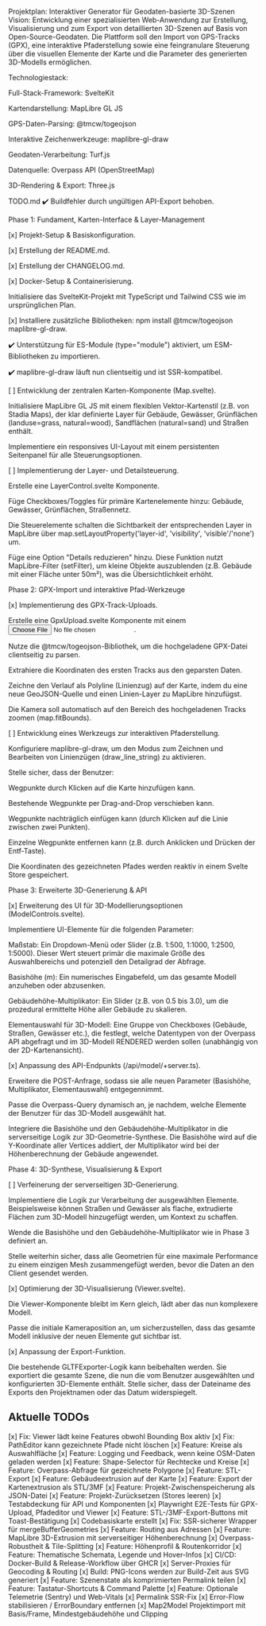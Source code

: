 Projektplan: Interaktiver Generator für Geodaten-basierte 3D-Szenen
Vision: Entwicklung einer spezialisierten Web-Anwendung zur Erstellung, Visualisierung und zum Export von detaillierten 3D-Szenen auf Basis von Open-Source-Geodaten. Die Plattform soll den Import von GPS-Tracks (GPX), eine interaktive Pfaderstellung sowie eine feingranulare Steuerung über die visuellen Elemente der Karte und die Parameter des generierten 3D-Modells ermöglichen.

Technologiestack:

Full-Stack-Framework: SvelteKit

Kartendarstellung: MapLibre GL JS

GPS-Daten-Parsing: @tmcw/togeojson

Interaktive Zeichenwerkzeuge: maplibre-gl-draw

Geodaten-Verarbeitung: Turf.js

Datenquelle: Overpass API (OpenStreetMap)

3D-Rendering & Export: Three.js

TODO.md
✔️ Buildfehler durch ungültigen API-Export behoben.
 
Phase 1: Fundament, Karten-Interface & Layer-Management

[x] Projekt-Setup & Basiskonfiguration.

[x] Erstellung der README.md.

[x] Erstellung der CHANGELOG.md.

[x] Docker-Setup & Containerisierung.

Initialisiere das SvelteKit-Projekt mit TypeScript und Tailwind CSS wie im ursprünglichen Plan.

[x] Installiere zusätzliche Bibliotheken: npm install @tmcw/togeojson maplibre-gl-draw.

✔️ Unterstützung für ES-Module (type="module") aktiviert, um ESM-Bibliotheken zu importieren.

✔️ maplibre-gl-draw läuft nun clientseitig und ist SSR-kompatibel.

[ ] Entwicklung der zentralen Karten-Komponente (Map.svelte).

Initialisiere MapLibre GL JS mit einem flexiblen Vektor-Kartenstil (z.B. von Stadia Maps), der klar definierte Layer für Gebäude, Gewässer, Grünflächen (landuse=grass, natural=wood), Sandflächen (natural=sand) und Straßen enthält.

Implementiere ein responsives UI-Layout mit einem persistenten Seitenpanel für alle Steuerungsoptionen.

[ ] Implementierung der Layer- und Detailsteuerung.

Erstelle eine LayerControl.svelte Komponente.

Füge Checkboxes/Toggles für primäre Kartenelemente hinzu: Gebäude, Gewässer, Grünflächen, Straßennetz.

Die Steuerelemente schalten die Sichtbarkeit der entsprechenden Layer in MapLibre über map.setLayoutProperty('layer-id', 'visibility', 'visible'/'none') um.

Füge eine Option "Details reduzieren" hinzu. Diese Funktion nutzt MapLibre-Filter (setFilter), um kleine Objekte auszublenden (z.B. Gebäude mit einer Fläche unter 50m²), was die Übersichtlichkeit erhöht.

Phase 2: GPX-Import und interaktive Pfad-Werkzeuge

[x] Implementierung des GPX-Track-Uploads.

Erstelle eine GpxUpload.svelte Komponente mit einem <input type="file" accept=".gpx">.

Nutze die @tmcw/togeojson-Bibliothek, um die hochgeladene GPX-Datei clientseitig zu parsen.

Extrahiere die Koordinaten des ersten Tracks aus den geparsten Daten.

Zeichne den Verlauf als Polyline (Linienzug) auf der Karte, indem du eine neue GeoJSON-Quelle und einen Linien-Layer zu MapLibre hinzufügst.

Die Kamera soll automatisch auf den Bereich des hochgeladenen Tracks zoomen (map.fitBounds).

[ ] Entwicklung eines Werkzeugs zur interaktiven Pfaderstellung.

Konfiguriere maplibre-gl-draw, um den Modus zum Zeichnen und Bearbeiten von Linienzügen (draw_line_string) zu aktivieren.

Stelle sicher, dass der Benutzer:

Wegpunkte durch Klicken auf die Karte hinzufügen kann.

Bestehende Wegpunkte per Drag-and-Drop verschieben kann.

Wegpunkte nachträglich einfügen kann (durch Klicken auf die Linie zwischen zwei Punkten).

Einzelne Wegpunkte entfernen kann (z.B. durch Anklicken und Drücken der Entf-Taste).

Die Koordinaten des gezeichneten Pfades werden reaktiv in einem Svelte Store gespeichert.

Phase 3: Erweiterte 3D-Generierung & API

[x] Erweiterung des UI für 3D-Modellierungsoptionen (ModelControls.svelte).

Implementiere UI-Elemente für die folgenden Parameter:

Maßstab: Ein Dropdown-Menü oder Slider (z.B. 1:500, 1:1000, 1:2500, 1:5000). Dieser Wert steuert primär die maximale Größe des Auswahlbereichs und potenziell den Detailgrad der Abfrage.

Basishöhe (m): Ein numerisches Eingabefeld, um das gesamte Modell anzuheben oder abzusenken.

Gebäudehöhe-Multiplikator: Ein Slider (z.B. von 0.5 bis 3.0), um die prozedural ermittelte Höhe aller Gebäude zu skalieren.

Elementauswahl für 3D-Modell: Eine Gruppe von Checkboxes (Gebäude, Straßen, Gewässer etc.), die festlegt, welche Datentypen von der Overpass API abgefragt und im 3D-Modell RENDERED werden sollen (unabhängig von der 2D-Kartenansicht).

[x] Anpassung des API-Endpunkts (/api/model/+server.ts).

Erweitere die POST-Anfrage, sodass sie alle neuen Parameter (Basishöhe, Multiplikator, Elementauswahl) entgegennimmt.

Passe die Overpass-Query dynamisch an, je nachdem, welche Elemente der Benutzer für das 3D-Modell ausgewählt hat.

Integriere die Basishöhe und den Gebäudehöhe-Multiplikator in die serverseitige Logik zur 3D-Geometrie-Synthese. Die Basishöhe wird auf die Y-Koordinate aller Vertices addiert, der Multiplikator wird bei der Höhenberechnung der Gebäude angewendet.

Phase 4: 3D-Synthese, Visualisierung & Export

[ ] Verfeinerung der serverseitigen 3D-Generierung.

Implementiere die Logik zur Verarbeitung der ausgewählten Elemente. Beispielsweise können Straßen und Gewässer als flache, extrudierte Flächen zum 3D-Modell hinzugefügt werden, um Kontext zu schaffen.

Wende die Basishöhe und den Gebäudehöhe-Multiplikator wie in Phase 3 definiert an.

Stelle weiterhin sicher, dass alle Geometrien für eine maximale Performance zu einem einzigen Mesh zusammengefügt werden, bevor die Daten an den Client gesendet werden.

[x] Optimierung der 3D-Visualisierung (Viewer.svelte).

Die Viewer-Komponente bleibt im Kern gleich, lädt aber das nun komplexere Modell.

Passe die initiale Kameraposition an, um sicherzustellen, dass das gesamte Modell inklusive der neuen Elemente gut sichtbar ist.

[x] Anpassung der Export-Funktion.

Die bestehende GLTFExporter-Logik kann beibehalten werden. Sie exportiert die gesamte Szene, die nun die vom Benutzer ausgewählten und konfigurierten 3D-Elemente enthält. Stelle sicher, dass der Dateiname des Exports den Projektnamen oder das Datum widerspiegelt.

## Aktuelle TODOs

[x] Fix: Viewer lädt keine Features obwohl Bounding Box aktiv
[x] Fix: PathEditor kann gezeichnete Pfade nicht löschen
[x] Feature: Kreise als Auswahlfläche
[x] Feature: Logging und Feedback, wenn keine OSM-Daten geladen werden
[x] Feature: Shape-Selector für Rechtecke und Kreise
[x] Feature: Overpass-Abfrage für gezeichnete Polygone
[x] Feature: STL-Export
[x] Feature: Gebäudeextrusion auf der Karte
[x] Feature: Export der Kartenextrusion als STL/3MF
[x] Feature: Projekt-Zwischenspeicherung als JSON-Datei
[x] Feature: Projekt-Zurücksetzen (Stores leeren)
[x] Testabdeckung für API und Komponenten
[x] Playwright E2E-Tests für GPX-Upload, Pfadeditor und Viewer
[x] Feature: STL-/3MF-Export-Buttons mit Toast-Bestätigung
[x] Codebasiskarte erstellt
[x] Fix: SSR-sicherer Wrapper für mergeBufferGeometries
[x] Feature: Routing aus Adressen
[x] Feature: MapLibre 3D-Extrusion mit serverseitiger Höhenberechnung
[x] Overpass-Robustheit & Tile-Splitting
[x] Feature: Höhenprofil & Routenkorridor
[x] Feature: Thematische Schemata, Legende und Hover-Infos
[x] CI/CD: Docker-Build & Release-Workflow über GHCR
[x] Server-Proxies für Geocoding & Routing
[x] Build: PNG-Icons werden zur Build-Zeit aus SVG generiert
[x] Feature: Szenenstate als komprimierten Permalink teilen
[x] Feature: Tastatur-Shortcuts & Command Palette
[x] Feature: Optionale Telemetrie (Sentry) und Web-Vitals
[x] Permalink SSR-Fix
[x] Error-Flow stabilisieren / ErrorBoundary entfernen
[x] Map2Model Projektimport mit Basis/Frame, Mindestgebäudehöhe und Clipping
